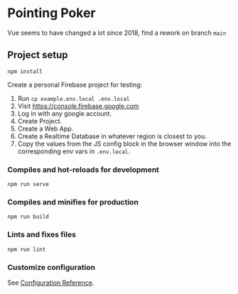 # Pointing Poker

Vue seems to have changed a lot since 2018, find a rework on branch `main`

## Project setup
```
npm install
```

Create a personal Firebase project for testing:

1. Run `cp example.env.local .env.local`
1. Visit https://console.firebase.google.com
1. Log in with any google account.
1. Create Project.
1. Create a Web App.
1. Create a Realtime Database in whatever region is closest to you.
1. Copy the values from the JS config block in the browser window into the corresponding env vars in `.env.local`.

### Compiles and hot-reloads for development
```
npm run serve
```

### Compiles and minifies for production
```
npm run build
```

### Lints and fixes files
```
npm run lint
```

### Customize configuration

See [Configuration Reference](https://cli.vuejs.org/config/).
